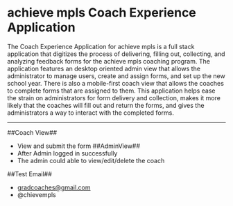 
# achieve mpls Coach Experience Application

The Coach Experience Application for achieve mpls is a full stack application that digitizes the process of delivering, filling out, collecting, and analyzing feedback forms for the achieve mpls coaching program.  The application features an desktop oriented admin view that allows the administrator to manage users, create and assign forms, and set up the new school year.  There is also a mobile-first coach view that allows the coaches to complete forms that are assigned to them.  This application helps ease the strain on administrators for form delivery and collection, makes it more likely that the coaches will fill out and return the forms, and gives the administrators a way to interact with the completed forms.

---

##Coach View##
* View and submit the form
##AdminView##
* After Admin logged in successfully
* The admin could able to view/edit/delete the coach

##Test Email##
* gradcoaches@gmail.com
* @chievempls
